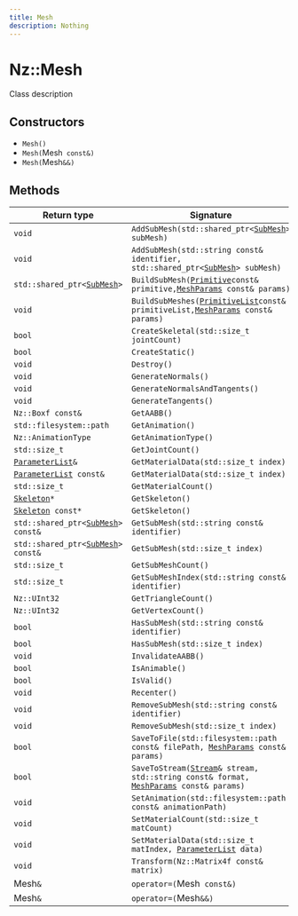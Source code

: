 ```yaml
---
title: Mesh
description: Nothing
---
```


# Nz::Mesh

Class description

## Constructors

- `Mesh()`
- `Mesh(`Mesh` const&)`
- `Mesh(`Mesh`&&)`

## Methods

| Return type | Signature |
| ----------- | --------- |
| `void` | `AddSubMesh(std::shared_ptr<`[`SubMesh`](documentation/generated/Utility/SubMesh.md)`> subMesh)` |
| `void` | `AddSubMesh(std::string const& identifier, std::shared_ptr<`[`SubMesh`](documentation/generated/Utility/SubMesh.md)`> subMesh)` |
| `std::shared_ptr<`[`SubMesh`](documentation/generated/Utility/SubMesh.md)`>` | `BuildSubMesh(`[`Primitive`](documentation/generated/Core/Primitive.md)` const& primitive, `[`MeshParams`](documentation/generated/Utility/MeshParams.md)` const& params)` |
| `void` | `BuildSubMeshes(`[`PrimitiveList`](documentation/generated/Core/PrimitiveList.md)` const& primitiveList, `[`MeshParams`](documentation/generated/Utility/MeshParams.md)` const& params)` |
| `bool` | `CreateSkeletal(std::size_t jointCount)` |
| `bool` | `CreateStatic()` |
| `void` | `Destroy()` |
| `void` | `GenerateNormals()` |
| `void` | `GenerateNormalsAndTangents()` |
| `void` | `GenerateTangents()` |
| `Nz::Boxf const&` | `GetAABB()` |
| `std::filesystem::path` | `GetAnimation()` |
| `Nz::AnimationType` | `GetAnimationType()` |
| `std::size_t` | `GetJointCount()` |
| [`ParameterList`](documentation/generated/Core/ParameterList.md)`&` | `GetMaterialData(std::size_t index)` |
| [`ParameterList`](documentation/generated/Core/ParameterList.md)` const&` | `GetMaterialData(std::size_t index)` |
| `std::size_t` | `GetMaterialCount()` |
| [`Skeleton`](documentation/generated/Utility/Skeleton.md)`*` | `GetSkeleton()` |
| [`Skeleton`](documentation/generated/Utility/Skeleton.md)` const*` | `GetSkeleton()` |
| `std::shared_ptr<`[`SubMesh`](documentation/generated/Utility/SubMesh.md)`> const&` | `GetSubMesh(std::string const& identifier)` |
| `std::shared_ptr<`[`SubMesh`](documentation/generated/Utility/SubMesh.md)`> const&` | `GetSubMesh(std::size_t index)` |
| `std::size_t` | `GetSubMeshCount()` |
| `std::size_t` | `GetSubMeshIndex(std::string const& identifier)` |
| `Nz::UInt32` | `GetTriangleCount()` |
| `Nz::UInt32` | `GetVertexCount()` |
| `bool` | `HasSubMesh(std::string const& identifier)` |
| `bool` | `HasSubMesh(std::size_t index)` |
| `void` | `InvalidateAABB()` |
| `bool` | `IsAnimable()` |
| `bool` | `IsValid()` |
| `void` | `Recenter()` |
| `void` | `RemoveSubMesh(std::string const& identifier)` |
| `void` | `RemoveSubMesh(std::size_t index)` |
| `bool` | `SaveToFile(std::filesystem::path const& filePath, `[`MeshParams`](documentation/generated/Utility/MeshParams.md)` const& params)` |
| `bool` | `SaveToStream(`[`Stream`](documentation/generated/Core/Stream.md)`& stream, std::string const& format, `[`MeshParams`](documentation/generated/Utility/MeshParams.md)` const& params)` |
| `void` | `SetAnimation(std::filesystem::path const& animationPath)` |
| `void` | `SetMaterialCount(std::size_t matCount)` |
| `void` | `SetMaterialData(std::size_t matIndex, `[`ParameterList`](documentation/generated/Core/ParameterList.md)` data)` |
| `void` | `Transform(Nz::Matrix4f const& matrix)` |
| Mesh`&` | `operator=(`Mesh` const&)` |
| Mesh`&` | `operator=(`Mesh`&&)` |
